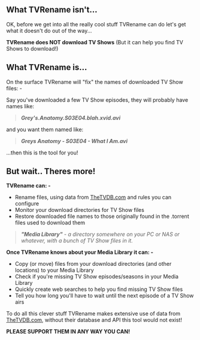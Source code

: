 ## What TVRename isn't...
OK, before we get into all the really cool stuff TVRename can do let's get what it doesn't do out of the way...

**TVRename does NOT download TV Shows** (But it can help you find TV Shows to download!)

## What TVRename is...
On the surface TVRename will "fix" the names of downloaded TV Show files: -

Say you've downloaded a few TV Show episodes, they will probably have names like:

> ***Grey's.Anatomy.S03E04.blah.xvid.avi***

and you want them named like:

> ***Greys Anatomy - S03E04 - What I Am.avi***

...then this is the tool for you!

## But wait.. Theres more!
**TVRename can: -**
* Rename files, using data from [TheTVDB.com](http://thetvdb.com "Visit thetvdb.com") and rules you can configure
* Monitor your download directories for TV Show files
* Restore downloaded file names to those originally found in the .torrent files used to download them

> ***"Media Library"** - a directory somewhere on your PC or NAS or whatever, with a bunch of TV Show files in it.*

**Once TVRename knows about your Media Library it can: -**
* Copy (or move) files from your download directories (and other locations) to your Media Library
* Check if you're missing TV Show episodes/seasons in your Media Library
* Quickly create web searches to help you find missing TV Show files
* Tell you how long you'll have to wait until the next episode of a TV Show airs


To do all this clever stuff TVRename makes extensive use of data from [TheTVDB.com](http://thetvdb.com "Visit thetvdb.com"), without their database and API this tool would not exist!

 **PLEASE SUPPORT THEM IN ANY WAY YOU CAN!**
